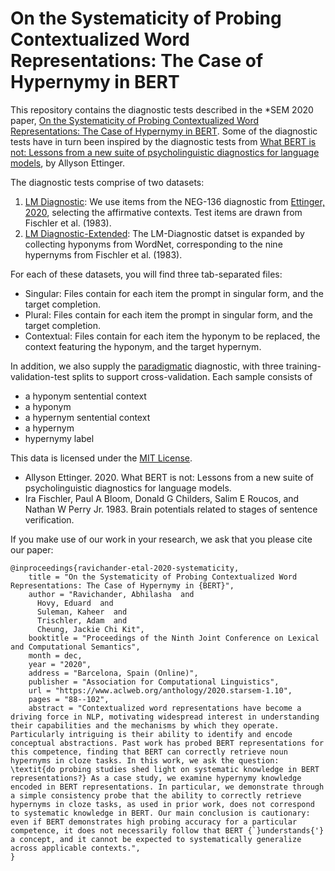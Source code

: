 # On the Systematicity of Probing Contextualized Word Representations: The Case of Hypernymy in BERT

This repository contains the diagnostic tests described in the *SEM 2020 paper, [On the Systematicity of Probing Contextualized Word Representations: The Case of Hypernymy in BERT](https://www.aclweb.org/anthology/2020.starsem-1.10/). 
Some of the diagnostic tests have in turn been inspired by the diagnostic tests from [What BERT is not: Lessons from a new suite of psycholinguistic diagnostics for language models](https://www.mitpressjournals.org/doi/full/10.1162/tacl_a_00298), by Allyson Ettinger.

The diagnostic tests comprise of two datasets:
1) [LM Diagnostic](): We use items from the NEG-136 diagnostic from [Ettinger, 2020](https://www.mitpressjournals.org/doi/full/10.1162/tacl_a_00298), selecting the affirmative contexts.
Test items are drawn from Fischler et al. (1983).
2) [LM Diagnostic-Extended](): The LM-Diagnostic datset is expanded by collecting hyponyms from WordNet, corresponding to the nine hypernyms from Fischler et al. (1983).

For each of these datasets, you will find three tab-separated files:
* Singular: Files contain for each item the prompt in singular form, and the target completion.
* Plural: Files contain for each item the prompt in singular form, and the target completion.
* Contextual: Files contain for each item the hyponym to be replaced, the context featuring the hyponym, and the target hypernym.

In addition, we also supply the [paradigmatic]() diagnostic, with three training-validation-test splits to support cross-validation. Each sample consists of
 * a hyponym sentential context
 * a hyponym
 * a hypernym sentential context
 * a hypernym 
 * hypernymy label

This data is licensed under the [MIT License](https://github.com/AbhilashaRavichander/probe-generalization/blob/main/LICENSE).

* Allyson Ettinger. 2020. What BERT is not: Lessons from a new suite of psycholinguistic diagnostics for language models.
* Ira Fischler, Paul A Bloom, Donald G Childers, Salim E Roucos, and Nathan W Perry Jr. 1983. Brain potentials related to stages of sentence verification.

If you make use of our work in your research, we ask that you please cite our paper:

```  
@inproceedings{ravichander-etal-2020-systematicity,
    title = "On the Systematicity of Probing Contextualized Word Representations: The Case of Hypernymy in {BERT}",
    author = "Ravichander, Abhilasha  and
      Hovy, Eduard  and
      Suleman, Kaheer  and
      Trischler, Adam  and
      Cheung, Jackie Chi Kit",
    booktitle = "Proceedings of the Ninth Joint Conference on Lexical and Computational Semantics",
    month = dec,
    year = "2020",
    address = "Barcelona, Spain (Online)",
    publisher = "Association for Computational Linguistics",
    url = "https://www.aclweb.org/anthology/2020.starsem-1.10",
    pages = "88--102",
    abstract = "Contextualized word representations have become a driving force in NLP, motivating widespread interest in understanding their capabilities and the mechanisms by which they operate. Particularly intriguing is their ability to identify and encode conceptual abstractions. Past work has probed BERT representations for this competence, finding that BERT can correctly retrieve noun hypernyms in cloze tasks. In this work, we ask the question: \textit{do probing studies shed light on systematic knowledge in BERT representations?} As a case study, we examine hypernymy knowledge encoded in BERT representations. In particular, we demonstrate through a simple consistency probe that the ability to correctly retrieve hypernyms in cloze tasks, as used in prior work, does not correspond to systematic knowledge in BERT. Our main conclusion is cautionary: even if BERT demonstrates high probing accuracy for a particular competence, it does not necessarily follow that BERT {`}understands{'} a concept, and it cannot be expected to systematically generalize across applicable contexts.",
}
```
